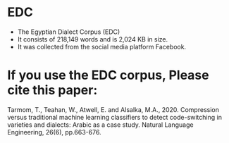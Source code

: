 # EDC

* The Egyptian Dialect Corpus (EDC)
* It consists of 218,149 words and is 2,024 KB in size.
* It was collected from the social media platform Facebook.

# If you use the EDC corpus, Please cite this paper:
Tarmom, T., Teahan, W., Atwell, E. and Alsalka, M.A., 2020. Compression versus traditional machine learning classifiers to detect code-switching in varieties and dialects: Arabic as a case study. Natural Language Engineering, 26(6), pp.663-676.
